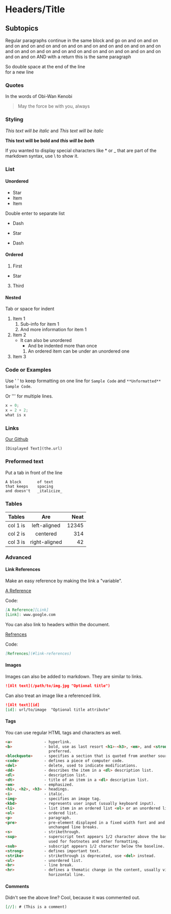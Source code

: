 # Headers/Title

## Subtopics

Regular paragraphs continue in the same block and go on and on and on and on and on and on and on and on and on and on and on and on and on and on and on and on and on and on and on and on and on and on and on and on and on 
AND with a return this is the same paragraph

So double space at the end of the line   
for a new line  

### Quotes

In the words of Obi-Wan Kenobi

> May the force be with you, always

### Styling

*This text will be italic*
and
_This text will be italic_

**This text will be bold and _this will be both_**

If you wanted to display special characters like \* or \_ that are part of the markdown syntax, use \ to show it.

### List

#### Unordered

* Star
* Item
* Item

Double enter to separate list
- Dash
* Star
- Dash

#### Ordered

1. First
- Star
3. Third

#### Nested

Tab or space for indent
1. Item 1
	1. Sub-info for item 1
	2. And more information for item 1
2. Item 2
	* It can also be unordered
		- And be indented more than once 
		1. An ordered item can be under an unordered one
3. Item 3

### Code or Examples

Use ' ' to keep formatting on one line for `Sample Code` and `**Unformatted** Sample Code`.

Or ''' for multiple lines.

```c++
x = 0;
x = 2 + 2;
what is x
```

### Links

[Our Github](https://github.com/ufosc)

```
[Displayed Text](the.url)
```

### Preformed text

Put a tab in front of the line

	A block       of text
	that keeps    spacing
	and doesn't   _italicize_  


### Tables


| Tables   |      Are      |  Neat |
|----------|:-------------:|------:|
| col 1 is |  left-aligned | 12345 |
| col 2 is |    centered   |   314 |
| col 3 is | right-aligned |    42 |

### Advanced

#### Link References

Make an easy reference by making the link a "variable".

[A Reference][Link]

[Link]: www.google.com

Code:
```markdown
[A Reference][Link]
[Link]: www.google.com
```

You can also link to headers within the document.

[Refrences](#link-references)

Code:
```markdown
[Refrences](#link-references)
```

#### Images

Images can also be added to markdown. They are similar to links.

```markdown
![Alt text](/path/to/img.jpg "Optional title")
```

Can also treat an image like a referenced link.

```markdown
![Alt text][id]
[id]: url/to/image  "Optional title attribute"
```

#### Tags
You can use regular HTML tags and characters as well.

```HTML
<a>              - hyperlink.
<b>              - bold, use as last resort <h1>-<h3>, <em>, and <strong> are
                   preferred.
<blockquote>     - specifies a section that is quoted from another source.
<code>           - defines a piece of computer code.
<del>            - delete, used to indicate modifications.
<dd>             - describes the item in a <dl> description list.
<dl>             - description list.
<dt>             - title of an item in a <dl> description list.
<em>             - emphasized.
<h1>, <h2>, <h3> - headings.
<i>              - italic.
<img>            - specifies an image tag.
<kbd>            - represents user input (usually keyboard input).
<li>             - list item in an ordered list <ol> or an unordered list <ul>.
<ol>             - ordered list.
<p>              - paragraph.
<pre>            - pre-element displayed in a fixed width font and and
                   unchanged line breaks.
<s>              - strikethrough.
<sup>            - superscript text appears 1/2 character above the baseline
                   used for footnotes and other formatting.
<sub>            - subscript appears 1/2 character below the baseline.
<strong>         - defines important text.
<strike>         - strikethrough is deprecated, use <del> instead.
<ul>             - unordered list.
<br>             - line break.
<hr>             - defines a thematic change in the content, usually via a
                   horizontal line.
```

#### Comments

[//]: # (This is a comment, it's faking a link)

Didn't see the above line? Cool, because it was commented out.

```markdown
[//]: # (This is a comment)
```